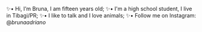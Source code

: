 ✨• Hi, I’m Bruna, I am fifteen years old;
✨• I'm a high school student, I live in Tibagi/PR;
✨• I like to talk and I love animals;
✨• Follow me on Instagram: @_brunaadriano_

